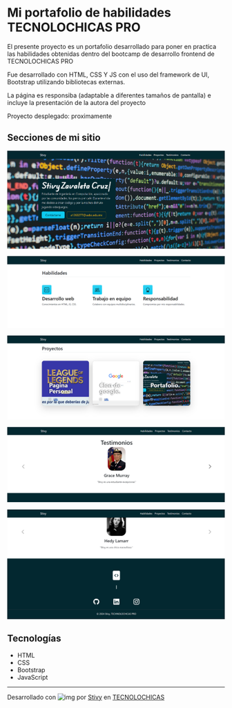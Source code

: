 # Mi portafolio de habilidades TECNOLOCHICAS PRO

El presente proyecto es un portafolio desarrollado para poner en practica las habilidades obtenidas dentro del bootcamp de desarrollo frontend de TECNOLOCHICAS PRO

Fue desarrollado con HTML, CSS Y JS con el uso del framework de UI, Bootstrap utilizando bibliotecas externas.

La página es responsiba (adaptable a diferentes tamaños de pantalla) e incluye la presentación de la autora del proyecto

Proyecto desplegado: proximamente

## Secciones de mi sitio

![1723104800977](image/README/1723104800977.png)

![1723104809552](image/README/1723104809552.png)

![1723104820727](image/README/1723104820727.png)

![1723104829945](image/README/1723104829945.png)

![1723104837806](image/README/1723104837806.png)

## Tecnologías

* HTML
* CSS
* Bootstrap
* JavaScript

---

Desarrollado con  ![img](https://st1.zoom.us/fe-static/fe-emoji/0.0.1.7/resource/1f49c.svg) por [Stivy](https://github.com/StivyZavaleta/) en [TECNOLOCHICAS](https://tecnolochicas.mx/)
